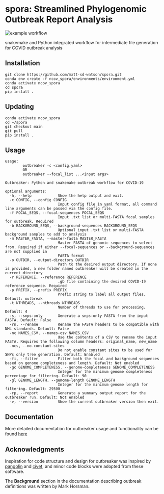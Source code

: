 # spora: Streamlined Phylogenomic Outbreak Report Analysis

![example workflow](https://github.com/matt-sd-watson/outbreaker/actions/workflows/main.yml/badge.svg)

snakemake and Python integrated workflow for intermediate file generation for COVID outbreak analysis

## Installation

```
git clone https://github.com/matt-sd-watson/spora.git
conda env create -f ncov_spora/environments/environment.yml
conda activate ncov_spora
cd spora
pip install . 
```

## Updating

```
conda activate ncov_spora
cd ~/spora
git checkout main
git pull
pip install . 
```

## Usage
```
usage: 
    	outbreaker -c <config.yaml> 
    	OR
    	outbreaker --focal_list ...<input args>

Outbreaker: Python and snakemake outbreak workflow for COVID-19

optional arguments:
  -h, --help            Show the help output and exit.
  -c CONFIG, --config CONFIG
                        Input config file in yaml format, all command line arguments can be passed via the config file.
  -f FOCAL_SEQS, --focal-sequences FOCAL_SEQS
                        Input .txt list or multi-FASTA focal samples for outbreak. Required
  -b BACKGROUND_SEQS, --background-sequences BACKGROUND_SEQS
                        Optional input .txt list or multi-FASTA background samples to add to analysis
  -m MASTER_FASTA, --master-fasta MASTER_FASTA
                        Master FASTA of genomic sequences to select from. Required if either --focal-sequences or --background-sequences are not supplied in
                        FASTA format
  -o OUTDIR, --output-directory OUTDIR
                        Path to the desired output directory. If none is provided, a new folder named outbreaker will be created in the current directory
  -r REFERENCE, --reference REFERENCE
                        .gb file containing the desired COVID-19 reference sequence. Required
  -p PREFIX, --prefix PREFIX
                        Prefix string to label all output files. Default: outbreak
  -t NTHREADS, --nthreads NTHREADS
                        Number of threads to use for processing. Default: 4
  -s, --snps-only       Generate a snps-only FASTA from the input FASTA. Default: False
  -rn, --rename         Rename the FASTA headers to be compatible with NML standards. Default: False
  -nc NAMES_CSV, --names-csv NAMES_CSV
                        Use the contents of a CSV to rename the input FASTA. Requires the following column headers: original_name, new_name
  -ncs, --no-constant-sites
                        Do not enable constant sites to be used for SNPs only tree generation. Default: Enabled
  -fi, --filter         Filter both the focal and background sequences based on genome completeness and length. Default: Not enabled
  -gc GENOME_COMPLETENESS, --genome-completeness GENOME_COMPLETENESS
                        Integer for the minimum genome completeness percentage for filtering. Default: 90
  -gl GENOME_LENGTH, --genome-length GENOME_LENGTH
                        Integer for the minimum genome length for filtering. Default: 29500
  -rp, --report         Generate a summary output report for the outbreaker run. Default: Not enabled
  -v, --version         Show the current outbreaker version then exit.
```

## Documentation

More detailed documentation for outbreaker usage and functionality can be found [here](docs/0-OVERVIEW.md)

## Acknowledgments

Inspiration for code structure and design for outbreaker was inspired by [pangolin](https://github.com/cov-lineages/pangolin) and [civet](https://github.com/artic-network/civet), and minor code blocks were adopted from these software.

The **Background** section in the documentation describing outbreak definitions was written by Mark Horsman. 
